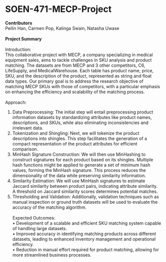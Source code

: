 # SOEN-471-MECP-Project <br>
<b> Contributors </b> <br>
Peilin Han, Carmen Pop, Kalinga Swain, Natasha Uwase <br><br>
<b>Project Summary </b> <br><br>
Introduction:<br>
This collaborative project with MECP, a company specializing in medical equipment sales, aims to tackle challenges in SKU analysis and product matching. The datasets are from MECP and 3 other competitors, C6, LifeSupply, and MedicalWarehouse. Each table has product name, price, SKU, and the description of the product, represented as string and float data types. Our primary goal is to address the research objective of matching MECP SKUs with those of competitors, with a particular emphasis on enhancing the efficiency and scalability of the matching process.<br><br>
Approach:<br>
  1.	Data Preprocessing: The initial step will entail preprocessing product information datasets by standardizing attributes like product names, descriptions, and SKUs, while also eliminating inconsistencies and irrelevant data.<br>
  2.	Tokenization and Shingling: Next, we will tokenize the product descriptions into shingles. This step facilitates the generation of a compact representation of the product attributes for efficient comparison.<br>
  3.	MinHash Signature Construction: We will then use MinHashing to construct signatures for each product based on its shingles. Multiple hash functions might be applied to generate a set of minimum hash values, forming the MinHash signature. This process reduces the dimensionality of the data while preserving similarity information.<br>
  4.	Similarity Estimation: We will use MinHash signatures to estimate Jaccard similarity between product pairs, indicating attribute similarity. A threshold on Jaccard similarity scores determines potential matches.<br>
  5.	Thresholding and Validation: Additionally, validation techniques such as manual inspection or ground truth datasets will be used to evaluate the accuracy of the matching algorithm.<br><br>
Expected Outcomes:<br>
•	Development of a scalable and efficient SKU matching system capable of handling large datasets.<br>
•	Improved accuracy in identifying matching products across different datasets, leading to enhanced inventory management and operational efficiency.<br>
•	Reduction in manual effort required for product matching, allowing for more streamlined business processes.<br>
